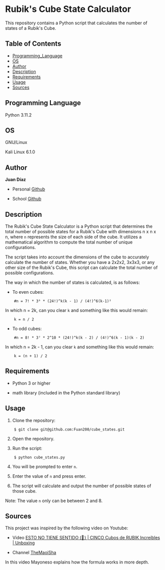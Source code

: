 # Rubik's Cube State Calculator

This repository contains a Python script that calculates the number of states of a Rubik's Cube.

## Table of Contents

- [Programming_Language](#programming-language)
- [OS](#os)
- [Author](#author)
- [Description](#description)
- [Requirements](#requirements)
- [Usage](#usage)
- [Sources](#sources)

## Programming Language

Python 3.11.2

## OS 

GNU/Linux

Kali Linux 6.1.0

## Author

**Juan Díaz** 

* Personal [Github](https://github.com/Fuan200/) 

* School [Github](https://github.com/JuanDiazuwu)

## Description

The Rubik's Cube State Calculator is a Python script that determines the total number of possible states for a Rubik's Cube with dimensions n x n x n, where `n` represents the size of each side of the cube. It utilizes a mathematical algorithm to compute the total number of unique configurations.

The script takes into account the dimensions of the cube to accurately calculate the number of states. Whether you have a 2x2x2, 3x3x3, or any other size of the Rubik's Cube, this script can calculate the total number of possible configurations.

The way in which the number of states is calculated, is as follows:

*   To even cubes:

```
    #n = 7! * 3⁶ * (24!)^k(k - 1) / (4!)^6(k-1)²
```

In which n = 2k, can you clear `k` and something like this would remain:

```
    k = n / 2
```

* To odd cubes: 

```
    #n = 8! * 3⁷ * 2^10 * (24!)^k(k - 2) / (4!)^6(k - 1)(k - 2)
```

In which n = 2k - 1, can you clear `k` and something like this would remain:

```
    k = (n + 1) / 2
```

## Requirements

- Python 3 or higher

- math library (included in the Python standard library)

## Usage

1. Clone the repository:

```
    $ git clone git@github.com:Fuan200/cube_states.git
```

2. Open the repository.

3. Run the script:

```
    $ python cube_states.py
```

4. You will be prompted to enter `n`.

5. Enter the value of `n` and press enter.

6. The script will calculate and output the number of possible states of those cube.

Note: The value `n` only can be between 2 and 8.

## Sources

This project was inspired by the following video on Youtube:

* Video [ESTO NO TIENE SENTIDO (🙈 ) | CINCO Cubos de RUBIK Increíbles | Unboxing](https://www.youtube.com/watch?v=Pe2ShBR496U)

* Channel [TheMaoiSha](https://www.youtube.com/@TheMaoiSha)

In this video Mayoneso explains how the formula works in more depth.